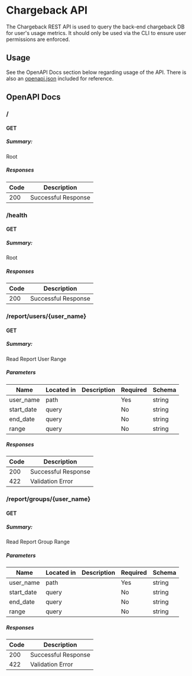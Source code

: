 # Chargeback API
The Chargeback REST API is used to query the back-end chargeback DB for user's usage metrics. It should only be used via the CLI to ensure user permissions are enforced.

## Usage
See the OpenAPI Docs section below regarding usage of the API. There is also an [openapi.json](openapi.json) included for reference.

## OpenAPI Docs
### /

#### GET
##### Summary:

Root

##### Responses

| Code | Description         |
| ---- | ------------------- |
| 200  | Successful Response |

### /health

#### GET
##### Summary:

Root

##### Responses

| Code | Description         |
| ---- | ------------------- |
| 200  | Successful Response |

### /report/users/{user_name}

#### GET
##### Summary:

Read Report User Range

##### Parameters

| Name       | Located in | Description | Required | Schema |
| ---------- | ---------- | ----------- | -------- | ------ |
| user_name  | path       |             | Yes      | string |
| start_date | query      |             | No       | string |
| end_date   | query      |             | No       | string |
| range      | query      |             | No       | string |

##### Responses

| Code | Description         |
| ---- | ------------------- |
| 200  | Successful Response |
| 422  | Validation Error    |

### /report/groups/{user_name}

#### GET
##### Summary:

Read Report Group Range

##### Parameters

| Name       | Located in | Description | Required | Schema |
| ---------- | ---------- | ----------- | -------- | ------ |
| user_name  | path       |             | Yes      | string |
| start_date | query      |             | No       | string |
| end_date   | query      |             | No       | string |
| range      | query      |             | No       | string |

##### Responses

| Code | Description         |
| ---- | ------------------- |
| 200  | Successful Response |
| 422  | Validation Error    |
